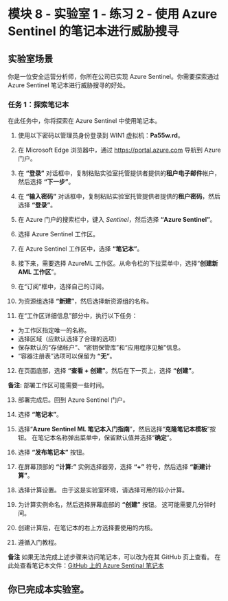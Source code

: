 ﻿# 模块 8 - 实验室 1 - 练习 2 - 使用 Azure Sentinel 的笔记本进行威胁搜寻

## 实验室场景

你是一位安全运营分析师，你所在公司已实现 Azure Sentinel。你需要探索通过 Azure Sentinel 笔记本进行威胁搜寻的好处。

### 任务 1：探索笔记本

在此任务中，你将探索在 Azure Sentinel 中使用笔记本。

1. 使用以下密码以管理员身份登录到 WIN1 虚拟机：**Pa55w.rd**。  

2. 在 Microsoft Edge 浏览器中，通过 https://portal.azure.com 导航到 Azure 门户。

3. 在 **“登录”** 对话框中，复制粘贴实验室托管提供者提供的**租户电子邮件**帐户，然后选择 **“下一步”**。

4. 在 **“输入密码”** 对话框中，复制粘贴实验室托管提供者提供的**租户密码**，然后选择 **“登录”**。

5. 在 Azure 门户的搜索栏中，键入 *Sentinel*，然后选择 **“Azure Sentinel”**。

6. 选择 Azure Sentinel 工作区。

7. 在 Azure Sentinel 工作区中，选择 **“笔记本”**。

8. 接下来，需要选择 AzureML 工作区。从命令栏的下拉菜单中，选择“**创建新 AML 工作区**”。

9. 在“订阅”框中，选择自己的订阅。

10. 为资源组选择 **“新建”**，然后选择新资源组的名称。

11.	在“工作区详细信息”部分中，执行以下任务：
- 为工作区指定唯一的名称。
- 选择区域（应默认选择了合理的选项）
- 保存默认的“存储帐户”、“密钥保管库”和“应用程序见解”信息。
- “容器注册表”选项可以保留为 **“无”**。

12.	在页面底部，选择 **“查看 + 创建”**。然后在下一页上，选择 **“创建”**。

**备注:** 部署工作区可能需要一些时间。 

13.	部署完成后。回到 Azure Sentinel 门户。

14. 选择 **“笔记本”**。 

15. 选择“**Azure Sentinel ML 笔记本入门指南**”，然后选择“**克隆笔记本模板**”按钮。  在笔记本名称弹出菜单中，保留默认值并选择“**确定**”。

16. 选择 **“发布笔记本”** 按钮。

17.	在屏幕顶部的 **“计算:”** 实例选择器旁，选择 **“+”** 符号，然后选择 **“新建计算”**。

18.	选择计算设置。  由于这是实验室环境，请选择可用的较小计算。

19.	为计算实例命名，然后选择屏幕底部的 **“创建”** 按钮。  这可能需要几分钟时间。

20.	创建计算后，在笔记本的右上方选择要使用的内核。

21. 遵循入门教程。

**备注** 如果无法完成上述步骤来访问笔记本，可以改为在其 GitHub 页上查看。  在此处查看笔记本文件：[GitHub 上的 Azure Sentinal 笔记本](https://github.com/Azure/Azure-Sentinel-Notebooks/blob/8122bca32387d60a8ee9c058ead9d3ab8f4d61e6/A%20Getting%20Started%20Guide%20For%20Azure%20Sentinel%20ML%20Notebooks.ipynb) 

## 你已完成本实验室。
